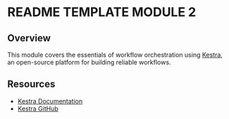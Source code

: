 # README TEMPLATE MODULE 2

## Overview
This module covers the essentials of workflow orchestration using [Kestra](https://kestra.io/), an open-source platform for building reliable workflows.

## Resources

- [Kestra Documentation](https://kestra.io/docs)
- [Kestra GitHub](https://github.com/kestra-io/kestra)
